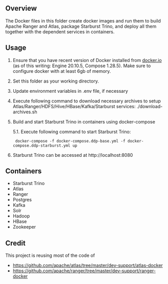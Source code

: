 <!---
Licensed to the Apache Software Foundation (ASF) under one
or more contributor license agreements.  See the NOTICE file
distributed with this work for additional information
regarding copyright ownership.  The ASF licenses this file
to you under the Apache License, Version 2.0 (the
"License"); you may not use this file except in compliance
with the License.  You may obtain a copy of the License at

  http://www.apache.org/licenses/LICENSE-2.0

Unless required by applicable law or agreed to in writing,
software distributed under the License is distributed on an
"AS IS" BASIS, WITHOUT WARRANTIES OR CONDITIONS OF ANY
KIND, either express or implied.  See the License for the
specific language governing permissions and limitations
under the License.
-->

## Overview
The Docker files in this folder create docker images and run them to build Apache Ranger and Atlas, package Starburst Trino, and deploy all them together with the dependent services in containers.

## Usage
1. Ensure that you have recent version of Docker installed from [docker.io](http://www.docker.io) (as of this writing: Engine 20.10.5, Compose 1.28.5).
   Make sure to configure docker with at least 6gb of memory.

2. Set this folder as your working directory.

3. Update environment variables in .env file, if necessary

4. Execute following command to download necessary archives to setup Atlas/Ranger/HDFS/Hive/HBase/Kafka/Starburst services:
     ./download-archives.sh

5. Build and start Starburst Trino in containers using docker-compose

   5.1. Execute following command to start Starburst Trino:

        docker-compose -f docker-compose.ddp-base.yml -f docker-compose.ddp-starburst.yml up

6. Starburst Trino can be accessed at http://localhost:8080

## Containers
* Starburst Trino
* Atlas
* Ranger
* Postgres
* Kafka
* Solr
* Hadoop
* HBase
* Zookeeper

## Credit
This project is reusing most of the code of 
* https://github.com/apache/atlas/tree/master/dev-support/atlas-docker
* https://github.com/apache/ranger/tree/master/dev-support/ranger-docker
